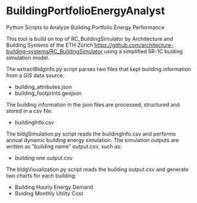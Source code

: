 # BuildingPortfolioEnergyAnalyst
Python Scripts to Analyze Building Portfolio Energy Performance 

This tool is build on top of RC_BuildingSimulator by Architecture and Building Systems of the ETH Zürich
https://github.com/architecture-building-systems/RC_BuildingSimulator
using a simplified 5R-1C buiding simulation model. 

The extractBldgInfo.py script parses two files that kept building information from a GIS data source: 
* building_attributes.json
* building_footprints.geojson

The building information in the json files are processed, structured and stored in a csv file:
* buildingInfo.csv

The bldgSimulation.py script reads the buildingInfo.csv and performs annual dynamic building energy simulation. The simulation outputs are written as "building name" output.csv, such as: 
* building one output.csv

The bldgVisualization.py script reads the building output.csv and generate two charts for each building:
* Building Hourly Energy Demand
* Buiding Monthly Utility Cost 
